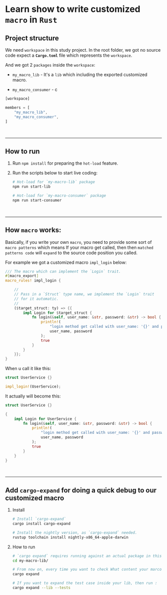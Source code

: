 # Learn show to write customized `macro` in `Rust`

## Project structure

We need `workspace` in this study project. In the root folder, we got no source code expect a **`Cargo.toml`** file which represents the `workspace`.

And we got 2 `packages` inside the `workspace`:

- `my_macro_lib` - It's a `lib` which including the exported customized macro.

- `my_macro_consumer` - c

```rust
[workspace]

members = [
    "my_macro_lib",
    "my_macro_consumer",
]
```

</br>
<hr>

## How to run 

1. Run `npm install` for preparing the `hot-load` feature.

2. Run the scripts below to start live coding:

    ```bash
    # Hot-load for `my-macro-lib` package
    npm run start-lib

    # Hot-load for `my-macro-consumer` package
    npm run start-consumer
    ```
</br>
<hr>

## How `macro` works:

Basically, if you write your own `macro`, you need to provide some sort of `macro patterns` which means If your macro get called, then then `matched patterns code` will `expand` to the source code position you called.

For example we got a customized macro `impl_login` below:

```rust
/// The macro which can implement the `Login` trait.
#[macro_export]
macro_rules! impl_login {

    //
    // Pass in a `Struct` type name, we implement the `Login` trait
    // for it automatic.
    //
    ($target_struct: ty) => {{
        impl Login for $target_struct {
            fn login(&self, user_name: &str, password: &str) -> bool {
                println!(
                    "login method get called with user_name: '{}' and password: '{}'",
                    user_name, password
                );
                true
            }
        }
    }};
}    
```    

When u call it like this:

```rust
struct UserService {}

impl_login!(UserService);
```

It actually will become this:

```rust
struct UserService {}

{
    impl Login for UserService {
        fn login(&self, user_name: &str, password: &str) -> bool {
            println!(
                "login method get called with user_name: '{}' and password: '{}'",
                user_name, password
            );
            true
        }
    }
}
```


</br>
<hr>

## Add `cargo-expand` for doing a quick debug to our customized macro

1. Install

    ```bash
    # Install `cargo-expand`
    cargo install cargo-expand

    # Install the nightly version, as `cargo-expand` needed.
    rustup toolchain install nightly-x86_64-apple-darwin
    ```

2. How to run

    ```bash
    # `cargo expand` requires running against an actual package in this workspace
    cd my-macro-lib/

    # From now on, every time you want to check What content your marco expand (to real rust), just run:
    cargo expand

    # If you want to expand the test case inside your lib, then run :
    cargo expand --lib --tests
    ```